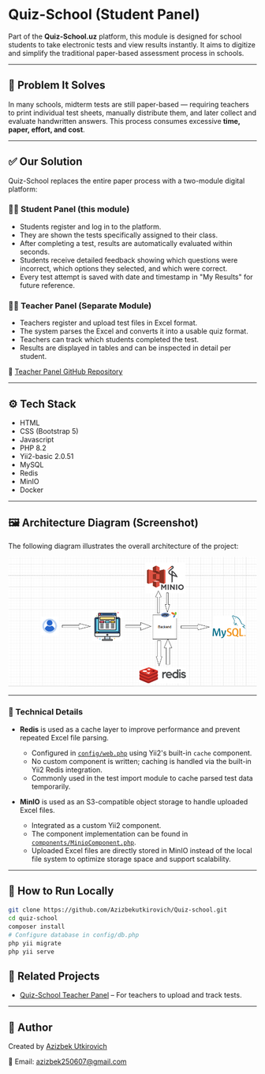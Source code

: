 # Quiz-School (Student Panel)

Part of the **Quiz-School.uz** platform, this module is designed for school students to take electronic tests and view results instantly. It aims to digitize and simplify the traditional paper-based assessment process in schools.

---

## 🧩 Problem It Solves

In many schools, midterm tests are still paper-based — requiring teachers to print individual test sheets, manually distribute them, and later collect and evaluate handwritten answers. This process consumes excessive **time, paper, effort, and cost**.

---

## ✅ Our Solution

Quiz-School replaces the entire paper process with a two-module digital platform:

### 🧑‍🎓 Student Panel (this module)
- Students register and log in to the platform.
- They are shown the tests specifically assigned to their class.
- After completing a test, results are automatically evaluated within seconds.
- Students receive detailed feedback showing which questions were incorrect, which options they selected, and which were correct.
- Every test attempt is saved with date and timestamp in "My Results" for future reference.

### 👨‍🏫 Teacher Panel (Separate Module)
- Teachers register and upload test files in Excel format.
- The system parses the Excel and converts it into a usable quiz format.
- Teachers can track which students completed the test.
- Results are displayed in tables and can be inspected in detail per student.

🔗 [Teacher Panel GitHub Repository](https://github.com/Azizbekutkirovich/Quiz-school-teacher)

---

## ⚙️ Tech Stack

- HTML
- CSS (Bootstrap 5)
- Javascript
- PHP 8.2
- Yii2-basic 2.0.51
- MySQL
- Redis
- MinIO
- Docker

---

## 🖼️ Architecture Diagram (Screenshot)

The following diagram illustrates the overall architecture of the project:

![Architecture Diagram](web/images/architecture.png)

---

### 🔧 Technical Details

- **Redis** is used as a cache layer to improve performance and prevent repeated Excel file parsing.
  - Configured in [`config/web.php`](https://github.com/Azizbekutkirovich/Quiz-school/blob/main/config/web.php) using Yii2's built-in `cache` component.
  - No custom component is written; caching is handled via the built-in Yii2 Redis integration.
  - Commonly used in the test import module to cache parsed test data temporarily.

- **MinIO** is used as an S3-compatible object storage to handle uploaded Excel files.
  - Integrated as a custom Yii2 component.
  - The component implementation can be found in [`components/MinioComponent.php`](https://github.com/Azizbekutkirovich/Quiz-school/blob/main/components/MinioComponent.php).
  - Uploaded Excel files are directly stored in MinIO instead of the local file system to optimize storage space and support scalability.


---

## 🚀 How to Run Locally

```bash
git clone https://github.com/Azizbekutkirovich/Quiz-school.git
cd quiz-school
composer install
# Configure database in config/db.php
php yii migrate
php yii serve

```

## 📁 Related Projects

- [Quiz-School Teacher Panel](https://github.com/Azizbekutkirovich/Quiz-school-teacher) – For teachers to upload and track tests.

---

## 👤 Author

Created by [Azizbek Utkirovich](https://github.com/Azizbekutkirovich)

📧 Email: azizbek250607@gmail.com
